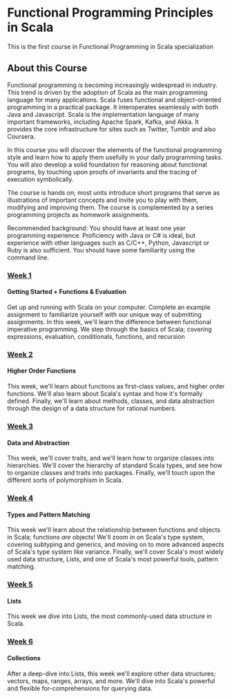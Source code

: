 # Functional Programming Principles in Scala

This is the first course in Functional Programming in Scala specialization


## About this Course

Functional programming is becoming increasingly widespread in industry. This trend is driven by the adoption of Scala as the main programming language for many applications. Scala fuses functional and object-oriented programming in a practical package. It interoperates seamlessly with both Java and Javascript. Scala is the implementation language of many important frameworks, including Apache Spark, Kafka, and Akka. It provides the core infrastructure for sites such as Twitter, Tumblr and also Coursera.

In this course you will discover the elements of the functional programming style and learn how to apply them usefully in your daily programming tasks. You will also develop a solid foundation for reasoning about functional programs, by touching upon proofs of invariants and the tracing of execution symbolically.

The course is hands on; most units introduce short programs that serve as illustrations of important concepts and invite you to play with them, modifying and improving them. The course is complemented by a series programming projects as homework assignments.

Recommended background: You should have at least one year programming experience. Proficiency with Java or C# is ideal, but experience with other languages such as C/C++, Python, Javascript or Ruby is also sufficient. You should have some familiarity using the command line.

### [Week 1](https://github.com/namvdo/functional-programming-principles-in-scala/tree/master/week1/recfun)

#### Getting Started + Functions & Evaluation
Get up and running with Scala on your computer. Complete an example assignment to familiarize yourself with our unique way of submitting assignments. In this week, we'll learn the difference between functional imperative programming. We step through the basics of Scala; covering expressions, evaluation, conditionals, functions, and recursion

### [Week 2](https://github.com/namvdo/functional-programming-principles-in-scala/tree/master/week2/funsets)
#### Higher Order Functions
This week, we'll learn about functions as first-class values, and higher order functions. We'll also learn about Scala's syntax and how it's formally defined. Finally, we'll learn about methods, classes, and data abstraction through the design of a data structure for rational numbers.

### [Week 3](https://github.com/namvdo/functional-programming-principles-in-scala/tree/master/week3/objsets)
#### Data and Abstraction
This week, we'll cover traits, and we'll learn how to organize classes into hierarchies. We'll cover the hierarchy of standard Scala types, and see how to organize classes and traits into packages. Finally, we'll touch upon the different sorts of polymorphism in Scala.

### [Week 4](https://github.com/namvdo/functional-programming-principles-in-scala/tree/master/week4/patmat)
#### Types and Pattern Matching
This week we'll learn about the relationship between functions and objects in Scala; functions *are* objects! We'll zoom in on Scala's type system, covering subtyping and generics, and moving on to more advanced aspects of Scala's type system like variance. Finally, we'll cover Scala's most widely used data structure, Lists, and one of Scala's most powerful tools, pattern matching.

### [Week 5](https://github.com/namvdo/functional-programming-principles-in-scala/tree/master/week5)
#### Lists
This week we dive into Lists, the most commonly-used data structure in Scala.

### [Week 6](https://github.com/namvdo/functional-programming-principles-in-scala/tree/master/week6/forcomp)
#### Collections
After a deep-dive into Lists, this week we'll explore other data structures; vectors, maps, ranges, arrays, and more. We'll dive into Scala's powerful and flexible for-comprehensions for querying data.

